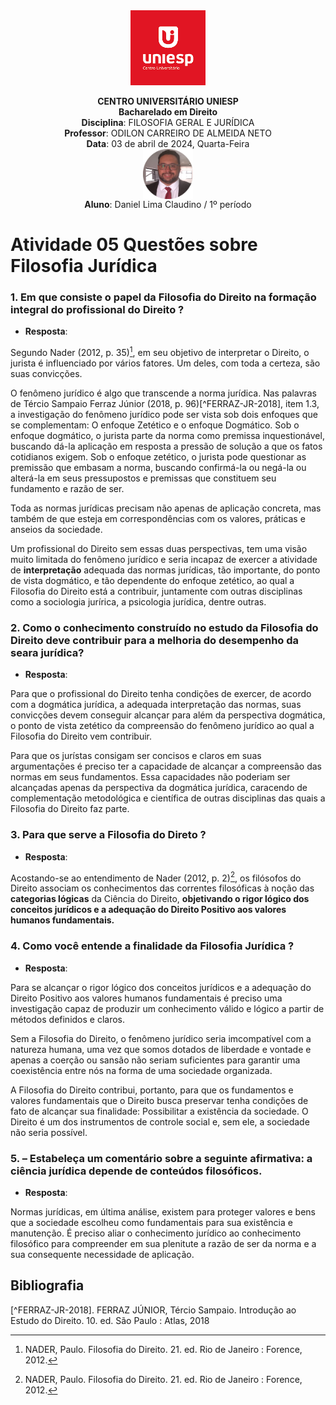 <div align="center">
<center><img height="120" src="../../../figuras/LOGO_UNIESP.png"><br></center>
<p align="center"><b>CENTRO UNIVERSITÁRIO UNIESP</b><br>
<b>Bacharelado em Direito</b><br>
<b>Disciplina</b>: FILOSOFIA GERAL E JURÍDICA<br>
<b>Professor</b>: ODILON CARREIRO DE ALMEIDA NETO<br>
<b>Data</b>: 03 de abril de 2024, Quarta-Feira<br>
<img align="center" src="../../../figuras/FOTO_PERFIL_DANIEL_CLAUDINO_2023.png" width="80"><br>
<b>Aluno</b>: Daniel Lima Claudino / 1º período<br>
 </p>
</div>

# Atividade 05 Questões sobre Filosofia Jurídica

### 1. Em que consiste o papel da Filosofia do Direito na formação integral do profissional do Direito ?

- <b>Resposta</b>:

Segundo Nader (2012, p. 35)[^NADER-2012], em seu objetivo de interpretar o Direito, o jurista é influenciado por vários fatores. Um deles, com toda a certeza, são suas convicções.

O fenômeno jurídico é algo que transcende a norma jurídica. Nas palavras de Tércio Sampaio Ferraz Júnior (2018, p. 96)[^FERRAZ-JR-2018], item 1.3,  a investigação do fenômeno jurídico pode ser vista sob dois enfoques que se complementam: O enfoque Zetético e o enfoque Dogmático. Sob o enfoque dogmático, o jurista parte da norma como premissa inquestionável, buscando dá-la aplicação em resposta a pressão de solução a que os fatos cotidianos exigem. Sob o enfoque zetético, o jurista pode questionar as premissão que embasam a norma, buscando confirmá-la ou negá-la ou alterá-la em seus pressupostos e premissas que constituem seu fundamento e razão de ser. 

Toda as normas jurídicas precisam não apenas de aplicação concreta, mas também de que esteja em correspondências com os valores, práticas e anseios da sociedade.

Um profissional do Direito sem essas duas perspectivas, tem uma visão muito limitada do fenômeno jurídico e seria incapaz de exercer a atividade de **interpretação** adequada das normas jurídicas, tão importante, do ponto de vista dogmático, e tão dependente do enfoque zetético, ao qual a Filosofia do Direito está a contribuir, juntamente com outras disciplinas como a sociologia jurírica, a psicologia jurídica, dentre outras.

### 2. Como o conhecimento construído no estudo da Filosofia do Direito deve contribuir para a melhoria do desempenho da seara jurídica? 

- <b>Resposta</b>:

Para que o profissional do Direito tenha condições de exercer, de acordo com a dogmática jurídica, a adequada interpretação das normas, suas convicções devem conseguir alcançar para além da perspectiva dogmática, o ponto de vista zetético da compreensão do fenômeno jurídico ao qual a Filosofia do Direito vem contribuir.

Para que os jurístas consigam ser concisos e claros em suas argumentações é preciso ter a capacidade de alcançar a compreensão das normas em seus fundamentos. Essa capacidades não poderiam ser alcançadas apenas da perspectiva da dogmática jurídica, caracendo de complementação metodológica e científica de outras disciplinas das quais a Filosofia do Direito faz parte.

### 3. Para que serve a Filosofia do Direto ?

- <b>Resposta</b>:

Acostando-se ao entendimento de Nader (2012, p. 2)[^NADER-2012], os filósofos do Direito associam os conhecimentos das correntes filosóficas à noção das **categorias lógicas** da Ciência do Direito, **objetivando o rigor lógico dos conceitos jurídicos e a adequação do Direito Positivo aos valores humanos fundamentais.**

### 4. Como você entende a finalidade da Filosofia Jurídica ? 

- <b>Resposta</b>:

Para se alcançar o rigor lógico dos conceitos jurídicos e a adequação do Direito Positivo aos valores humanos fundamentais é preciso uma investigação capaz de produzir um conhecimento válido e lógico a partir de métodos definidos e claros.

Sem a Filosofia do Direito, o fenômeno jurídico seria imcompatível com a natureza humana, uma vez que somos dotados de liberdade e vontade e apenas a coerção ou sansão não seriam suficientes para garantir uma coexistência entre nós na forma de uma sociedade organizada.

A Filosofia do Direito contribui, portanto, para que os fundamentos e valores fundamentais que o Direito busca preservar tenha condições de fato de alcançar sua finalidade: Possibilitar a existência da sociedade. O Direito é um dos instrumentos de controle social e, sem ele, a sociedade não seria possível.

### 5. – Estabeleça um comentário sobre a seguinte afirmativa: a ciência jurídica depende de conteúdos filosóficos.

- <b>Resposta</b>:

Normas jurídicas, em última análise, existem para proteger valores e bens que a sociedade escolheu como fundamentais para sua existência e manutenção. É preciso aliar o conhecimento jurídico ao conhecimento filosófico para compreender em sua plenitute a razão de ser da norma e a sua consequente necessidade de aplicação.

## Bibliografia

[^NADER-2012]: NADER, Paulo. Filosofia do Direito. 21. ed. Rio de Janeiro : Forence, 2012.

[^FERRAZ-JR-2018]. FERRAZ JÚNIOR, Tércio Sampaio. Introdução ao Estudo do Direito. 10. ed. São Paulo : Atlas, 2018